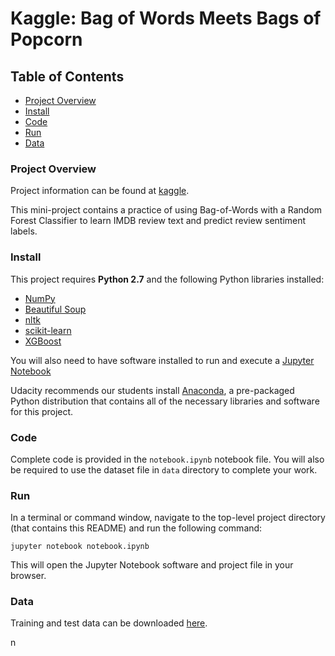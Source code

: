# Kaggle: Bag of Words Meets Bags of Popcorn


## Table of Contents  
- [Project Overview](#project-overview)
- [Install](#install)
- [Code](#code)
- [Run](#run)
- [Data](#data)


### <a name="project-overview"></a>Project Overview

Project information can be found at [kaggle](https://www.kaggle.com/c/word2vec-nlp-tutorial).

This mini-project contains a practice of using Bag-of-Words with a Random Forest Classifier to learn IMDB review text and predict review sentiment labels.


### <a name="install"></a>Install

This project requires **Python 2.7** and the following Python libraries installed:

- [NumPy](http://www.numpy.org/)
- [Beautiful Soup](https://www.crummy.com/software/BeautifulSoup/)
- [nltk](http://www.nltk.org/)
- [scikit-learn](http://scikit-learn.org/stable/)
- [XGBoost](https://xgboost.readthedocs.io/en/latest/)

You will also need to have software installed to run and execute a [Jupyter Notebook](http://jupyter.org/)

Udacity recommends our students install [Anaconda](https://www.continuum.io/downloads), a pre-packaged Python distribution that contains all of the necessary libraries and software for this project. 


### <a name="code"></a>Code

Complete code is provided in the `notebook.ipynb` notebook file. You will also be required to use the dataset file in `data` directory to complete your work.


### <a name="run"></a>Run

In a terminal or command window, navigate to the top-level project directory (that contains this README) and run the following command:

```jupyter notebook notebook.ipynb```

This will open the Jupyter Notebook software and project file in your browser.


### <a name='data'></a>Data

Training and test data can be downloaded [here](https://www.kaggle.com/c/word2vec-nlp-tutorial/data).

n

